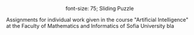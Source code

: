 <p align="center"; font-size: 75;>
  font-size: 75;
  Sliding Puzzle
</p>

Assignments for individual work given in the course "Artificial Intelligence" at the Faculty of Mathematics and Informatics of Sofia University bla
